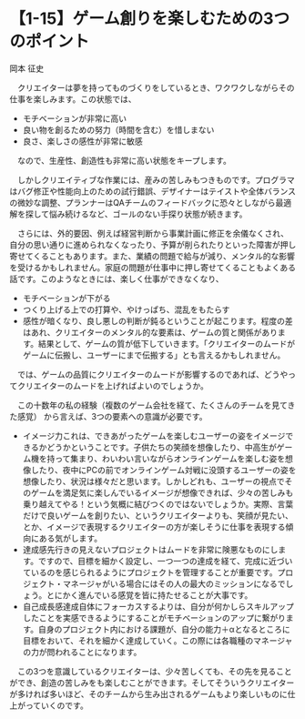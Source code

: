 # 【1-15】ゲーム創りを楽しむための3つのポイント

<div class="author">岡本 征史</div>

　クリエイターは夢を持ってものづくりをしているとき、ワクワクしながらその仕事を楽しみます。この状態では、

* モチベーションが非常に高い
* 良い物を創るための努力（時間を含む）を惜しまない
* 良さ、楽しさの感性が非常に敏感

　なので、生産性、創造性も非常に高い状態をキープします。

　しかしクリエイティブな作業には、産みの苦しみもつきものです。プログラマはバグ修正や性能向上のための試行錯誤、デザイナーはテイストや全体バランスの微妙な調整、プランナーはQAチームのフィードバックに恐々としながら最適解を探して悩み続けるなど、ゴールのない手探り状態が続きます。

　さらには、外的要因、例えば経営判断から事業計画に修正を余儀なくされ、自分の思い通りに進められなくなったり、予算が削られたりといった障害が押し寄せてくることもあります。また、業績の問題で給与が減り、メンタル的な影響を受けるかもしれません。家庭の問題が仕事中に押し寄せてくることもよくある話です。このようなときには、楽しく仕事ができなくなり、

* モチベーションが下がる
* つくり上げる上での打算や、やけっぱち、混乱をもたらす
* 感性が暗くなり、良し悪しの判断が鈍るということが起こります。程度の差はあれ、クリエイターのメンタル的な要素は、ゲームの質と関係があります。結果として、ゲームの質が低下していきます。「クリエイターのムードがゲームに伝搬し、ユーザーにまで伝搬する」とも言えるかもしれません。

　では、ゲームの品質にクリエイターのムードが影響するのであれば、どうやってクリエイターのムードを上げればよいのでしょうか。

　この十数年の私の経験（複数のゲーム会社を経て、たくさんのチームを見てきた感覚） から言えば、3つの要素への意識が必要です。

* イメージ力これは、できあがったゲームを楽しむユーザーの姿をイメージできるかどうかということです。子供たちの笑顔を想像したり、中高生がゲーム機を持って集まり、わいわい言いながらオンラインゲームを楽しむ姿を想像したり、夜中にPCの前でオンラインゲーム対戦に没頭するユーザーの姿を想像したり、状況は様々だと思います。しかしどれも、ユーザーの視点でそのゲームを満足気に楽しんでいるイメージが想像できれば、少々の苦しみも乗り越えてやる！という気概に結びつくのではないでしょうか。実際、言葉だけで良いゲームを創りたい、というクリエイターよりも、笑顔が見たい、とか、イメージで表現するクリエイターの方が楽しそうに仕事を表現する傾向にある気がします。
* 達成感先行きの見えないプロジェクトはムードを非常に険悪なものにします。ですので、目標を細かく設定し、一つ一つの達成を経て、完成に近づいているのを感じられるようにプロジェクトを管理することが重要です。プロジェクト・マネージャがいる場合にはその人の最大のミッションになるでしょう。とにかく進んでいる感覚を皆に持たせることが大事です。
* 自己成長感達成自体にフォーカスするよりは、自分が何かしらスキルアップしたことを実感できるようにすることがモチベーションのアップに繋がります。自身のプロジェクト内における課題が、自分の能力＋αとなるところに目標をおいて、それを細かく達成していく。この際には各職種のマネージャの力が問われることになります。


　この3つを意識しているクリエイターは、少々苦しくても、その先を見ることができ、創造の苦しみをも楽しむことができます。そしてそういうクリエイターが多ければ多いほど、そのチームから生み出されるゲームもより楽しいものに仕上がっていくのです。
 